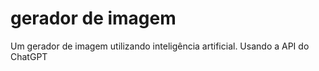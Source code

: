 # gerador de imagem
 Um gerador de imagem utilizando inteligência artificial. Usando a API do ChatGPT
